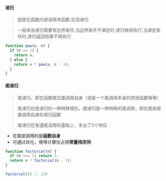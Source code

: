 #### 递归

> 就是在函数内部调用本函数,实现递归

> 一般来说递归需要有边界条件,当边界条件不满足时,递归继续执行,当满足条件时,递归返回结果不再执行

```js
function pow(x, n) {
  if (n == 1) {
    return x;
  } else {
    return x * pow(x, n - 1);
  }
}
```

#### 尾递归

> 尾递归，即在函数尾位置调用自身（或是一个尾调用本身的其他函数等等）

> 尾递归也是递归的一种特殊情形。尾递归是一种特殊的尾调用，即在尾部直接调用自身的递归函数

> 尾递归在普通尾调用的基础上，多出了2个特征：

- 在尾部调用的是**函数自身**
- 可通过优化，使得计算仅占用**常量栈空间**

```js
function factorial(n) {
  if (n === 1) return 1;
  return n * factorial(n - 1);
}

factorial(5) // 120
```

